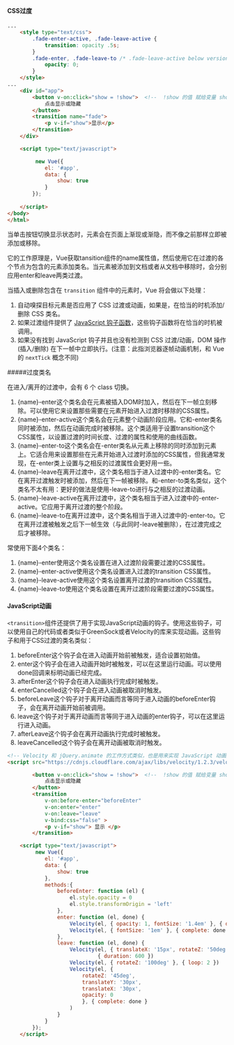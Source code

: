 

#### CSS过度

```html
...
	<style type="text/css">
		.fade-enter-active, .fade-leave-active {
  			transition: opacity .5s;
		}
		.fade-enter, .fade-leave-to /* .fade-leave-active below version 2.1.8 */ {
  			opacity: 0;
		}
	</style>
...
	<div id="app">
		<button v-on:click="show = !show">  <!--  !show 的值 赋给变量 show-->
   			点击显示或隐藏
  		</button>
  		<transition name="fade">
    		<p v-if="show">显示</p>
  		</transition>
	</div>

	<script type="text/javascript">

		 new Vue({
  			el: '#app',
  			data: {
    			show: true
  			}
		});
		
	</script>
</body>
</html>
```

当单击按钮切换显示状态时，元素会在页面上渐现或渐隐，而不像之前那样立即被添加或移除。

它的工作原理是，Vue获取tansition组件的name属性值，然后使用它在过渡的各个节点为包含的元素添加类名。当元素被添加到文档或者从文档中移除时，会分别应用enter和leave两类过渡。



当插入或删除包含在 `transition` 组件中的元素时，Vue 将会做以下处理：

1. 自动嗅探目标元素是否应用了 CSS 过渡或动画，如果是，在恰当的时机添加/删除 CSS 类名。
2. 如果过渡组件提供了 [JavaScript 钩子函数](https://cn.vuejs.org/v2/guide/transitions.html#JavaScript-钩子)，这些钩子函数将在恰当的时机被调用。
3. 如果没有找到 JavaScript 钩子并且也没有检测到 CSS 过渡/动画，DOM 操作 (插入/删除) 在下一帧中立即执行。(注意：此指浏览器逐帧动画机制，和 Vue 的 `nextTick` 概念不同)

#####过度类名

在进入/离开的过渡中，会有 6 个 class 切换。

1. {name}-enter这个类名会在元素被插入DOM时加入，然后在下一帧立刻移除。可以使用它来设置那些需要在元素开始进入过渡时移除的CSS属性。
2. {name}-enter-active这个类名会在元素整个动画阶段应用。它和-enter类名同时被添加，然后在动画完成时被移除。这个类适用于设置transition这个CSS属性，以设置过渡的时间长度、过渡的属性和使用的曲线函数。
3. {name}-enter-to这个类名会在-enter类名从元素上移除的同时添加到元素上。它适合用来设置那些在元素开始进入过渡时添加的CSS属性，但我通常发现，在-enter类上设置与之相反的过渡属性会更好用一些。
4. {name}-leave在离开过渡中，这个类名相当于进入过渡中的-enter类名。它在离开过渡触发时被添加，然后在下一帧被移除。和-enter-to类名类似，这个类名不太有用：更好的做法是使用-leave-to进行与之相反的过渡动画。
5. {name}-leave-active在离开过渡中，这个类名相当于进入过渡中的-enter-active。它应用于离开过渡的整个阶段。
6. {name}-leave-to在离开过渡中，这个类名相当于进入过渡中的-enter-to。它在离开过渡被触发之后下一帧生效（与此同时-leave被删除），在过渡完成之后才被移除。

常使用下面4个类名：

1. {name}-enter使用这个类名设置在进入过渡阶段需要过渡的CSS属性。
2. {name}-enter-active使用这个类名设置进入过渡的transition CSS属性。
3. {name}-leave-active使用这个类名设置离开过渡的transition CSS属性。
4. {name}-leave-to使用这个类名设置在离开过渡阶段需要过渡的CSS属性。



#### JavaScript动画

`<transition>`组件还提供了用于实现JavaScript动画的钩子。使用这些钩子，可以使用自己的代码或者类似于GreenSock或者Velocity的库来实现动画。这些钩子和用于CSS过渡的类名类似：

1. beforeEnter这个钩子会在进入动画开始前被触发，适合设置初始值。
2. enter这个钩子会在进入动画开始时被触发，可以在这里运行动画。可以使用done回调来标明动画已经完成。
3. afterEnter这个钩子会在进入动画执行完成时被触发。
4. enterCancelled这个钩子会在进入动画被取消时触发。
5. beforeLeave这个钩子对于离开动画而言等同于进入动画的beforeEnter钩子，会在离开动画开始前被调用。
6. leave这个钩子对于离开动画而言等同于进入动画的enter钩子，可以在这里运行进入动画。
7. afterLeave这个钩子会在离开动画执行完成时被触发。
8. leaveCancelled这个钩子会在离开动画被取消时触发。

```html
<!-- Velocity 和 jQuery.animate 的工作方式类似，也是用来实现 JavaScript 动画的一个很棒的选择 -->
<script src="https://cdnjs.cloudflare.com/ajax/libs/velocity/1.2.3/velocity.min.js"></script>

		<button v-on:click="show = !show">  <!--  !show 的值 赋给变量 show-->
   			点击显示或隐藏
  		</button>
  		<transition
    		v-on:before-enter="beforeEnter"
    		v-on:enter="enter"
    		v-on:leave="leave"
    		v-bind:css="false" >
    		<p v-if="show"> 显示 </p>
  		</transition>

	<script type="text/javascript">
		 new Vue({
  			el: '#app',
  			data: {
    			show: true
  			},
  			methods:{
  				beforeEnter: function (el) {
    				el.style.opacity = 0
    				el.style.transformOrigin = 'left'
    			},
    			enter: function (el, done) {
    				Velocity(el, { opacity: 1, fontSize: '1.4em' }, { duration: 300 })
    				Velocity(el, { fontSize: '1em' }, { complete: done })
    			},
    			leave: function (el, done) {
    				Velocity(el, { translateX: '15px', rotateZ: '50deg' }, 
                             { duration: 600 })
    				Velocity(el, { rotateZ: '100deg' }, { loop: 2 })
    				Velocity(el, {
    					rotateZ: '45deg',
    					translateY: '30px',
    					translateX: '30px',
    					opacity: 0
    					}, { complete: done }
    				)
    			}
  			}
		});
	</script>
```


